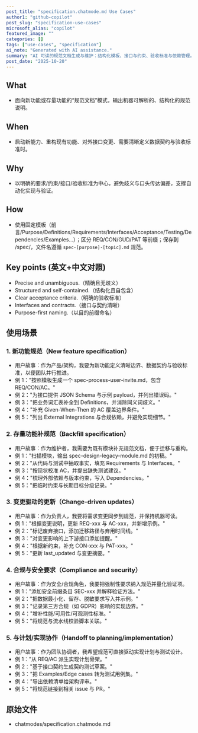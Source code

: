 ```yaml
---
post_title: "specification.chatmode.md Use Cases"
author1: "github-copilot"
post_slug: "specification-use-cases"
microsoft_alias: "copilot"
featured_image: ""
categories: []
tags: ["use-cases", "specification"]
ai_note: "Generated with AI assistance."
summary: "AI 可读的规范文档生成与维护：结构化模板、接口与约束、验收标准与依赖管理。"
post_date: "2025-10-20"
---
```


<!-- markdownlint-disable MD041 -->

## What

- 面向新功能或存量功能的“规范文档”模式，输出机器可解析的、结构化的规范说明。

## When

- 启动新能力、重构现有功能、对外接口变更、需要清晰定义数据契约与验收标准时。

## Why

- 以明确的要求/约束/接口/验收标准为中心，避免歧义与口头传达偏差，支撑自动化实现与验证。

## How

- 使用固定模板（前言/Purpose/Definitions/Requirements/Interfaces/Acceptance/Testing/Dependencies/Examples…）；区分 REQ/CON/GUD/PAT 等前缀；保存到 /spec/，文件名遵循 `spec-[purpose]-[topic].md` 规范。

## Key points (英文+中文对照)

- Precise and unambiguous.（精确且无歧义）
- Structured and self-contained.（结构化且自包含）
- Clear acceptance criteria.（明确的验收标准）
- Interfaces and contracts.（接口与契约清晰）
- Purpose-first naming.（以目的前缀命名）

## 使用场景

### 1. 新功能规范（New feature specification）

- 用户故事：作为产品/架构，我要为新功能定义清晰边界、数据契约与验收标准，以便团队并行推进。
- 例 1："按照模板生成一个 spec-process-user-invite.md，包含 REQ/CON/AC。"
- 例 2："为接口提供 JSON Schema 与示例 payload，并列出错误码。"
- 例 3："把业务词汇表补全到 Definitions，并消除同义词歧义。"
- 例 4："补充 Given-When-Then 的 AC 覆盖边界条件。"
- 例 5："列出 External Integrations 与合规依赖，并避免实现细节。"

### 2. 存量功能补规范（Backfill specification）

- 用户故事：作为维护者，我需要为既有模块补充规范文档，便于迁移与重构。
- 例 1："扫描模块，输出 spec-design-legacy-module.md 的初稿。"
- 例 2："从代码与测试中抽取事实，填充 Requirements 与 Interfaces。"
- 例 3："按现状校准 AC，并提出缺失测试建议。"
- 例 4："梳理外部依赖与版本约束，写入 Dependencies。"
- 例 5："把临时约束与长期目标分级记录。"

### 3. 变更驱动的更新（Change-driven updates）

- 用户故事：作为负责人，我要将需求变更同步到规范，并保持机器可读。
- 例 1："根据变更说明，更新 REQ-xxx 与 AC-xxx，并新增示例。"
- 例 2："标记废弃接口，添加迁移路径与弃用时间线。"
- 例 3："对变更影响的上下游接口添加提醒。"
- 例 4："根据新约束，补充 CON-xxx 与 PAT-xxx。"
- 例 5："更新 last_updated 与变更摘要。"

### 4. 合规与安全要求（Compliance and security）

- 用户故事：作为安全/合规角色，我要把强制性要求纳入规范并量化验证项。
- 例 1："添加安全前缀条目 SEC-xxx 并解释验证方法。"
- 例 2："把数据最小化、留存、脱敏要求写入并示例。"
- 例 3："记录第三方合规（如 GDPR）影响的实现边界。"
- 例 4："增补性能/可用性/可观测性标准。"
- 例 5："将规范与流水线校验脚本关联。"

### 5. 与计划/实现协作（Handoff to planning/implementation）

- 用户故事：作为团队协调者，我希望规范可直接驱动实现计划与测试设计。
- 例 1："从 REQ/AC 派生实现计划骨架。"
- 例 2："基于接口契约生成契约测试草案。"
- 例 3："把 Examples/Edge cases 转为测试用例集。"
- 例 4："导出依赖清单给架构评审。"
- 例 5："将规范链接到相关 issue 与 PR。"

## 原始文件

- chatmodes/specification.chatmode.md
